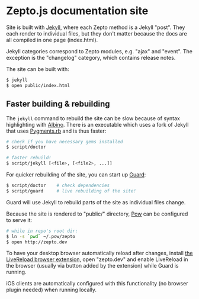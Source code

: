 Zepto.js documentation site
===========================

Site is built with [Jekyll][], where each Zepto method is a Jekyll "post". They
each render to individual files, but they don't matter because the docs are all
compiled in one page (index.html).

Jekyll categories correspond to Zepto modules, e.g. "ajax" and "event". The
exception is the "changelog" category, which contains release notes.

The site can be built with:

~~~ sh
$ jekyll
$ open public/index.html
~~~

Faster building & rebuilding
----------------------------

The `jekyll` command to rebuild the site can be slow because of syntax
highlighting with [Albino][]. There is an executable which uses a fork of Jekyll
that uses [Pygments.rb][] and is thus faster:

~~~ sh
# check if you have necessary gems installed
$ script/doctor

# faster rebuild!
$ script/jekyll [<file>, [<file2>, ...]]
~~~

For quicker rebuilding of the site, you can start up [Guard][]:

~~~ sh
$ script/doctor    # check dependencies
$ script/guard     # live rebuilding of the site!
~~~

Guard will use Jekyll to rebuild parts of the site as individual files change.

Because the site is rendered to "public/" directory, [Pow][] can be configured
to serve it:

~~~ sh
# while in repo's root dir:
$ ln -s `pwd` ~/.pow/zepto
$ open http://zepto.dev
~~~

To have your desktop browser automatically reload after changes, install [the
LiveReload browser extension][lr], open "zepto.dev" and enable LiveReload in the
browser (usually via button added by the extension) while Guard is running.

iOS clients are automatically configured with this functionality (no browser
plugin needed) when running locally.


  [jekyll]: http://jekyllrb.com/
  [pow]: http://pow.cx/
  [lr]: http://help.livereload.com/kb/general-use/browser-extensions
  [albino]: https://github.com/github/albino#readme
  [pygments.rb]: https://github.com/tmm1/pygments.rb#readme
  [guard]: https://github.com/guard/guard#readme
